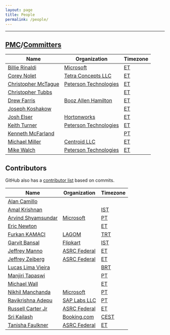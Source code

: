 ```yaml
---
layout: page
title: People
permalink: /people/
---
```


---

## [PMC]/[Committers]

| Name                                               | Organization                   | Timezone |
-----------------------------------------------------|--------------------------------|----------|
| [Billie Rinaldi](https://github.com/billierinaldi) | [Microsoft][msft]              | [ET][et] |
| [Corey Nolet](https://github.com/cjnolet)          | [Tetra Concepts LLC][tc]       | [ET][et] |
| [Christopher McTague](https://github.com/cjmctague)| [Peterson Technologies][ptech] | [ET][et] |
| [Christopher Tubbs](https://github.com/ctubbsii)   |                                | [ET][et] |
| [Drew Farris](https://github.com/drewfarris)       | [Booz Allen Hamilton][bah]     | [ET][et] |
| [Joseph Koshakow](https://github.com/jkosh44)      |                                | [ET][et] |
| [Josh Elser](https://github.com/joshelser)         | [Hortonworks][hw]              | [ET][et] |
| [Keith Turner](https://github.com/keith-turner)    | [Peterson Technologies][ptech] | [ET][et] |
| [Kenneth McFarland](https://github.com/kpm1985)    |                                | [PT][pt] |
| [Michael Miller](https://github.com/milleruntime)  | [Centroid LLC][centroid]       | [ET][et] |
| [Mike Walch](https://github.com/mikewalch)         | [Peterson Technologies][ptech] | [ET][et] |

## Contributors

GitHub also has a [contributor list](https://github.com/apache/fluo/graphs/contributors)
based on commits.

| Name                                                        | Organization                        | Timezone   |
--------------------------------------------------------------|-------------------------------------|------------|
| [Alan Camillo](https://github.com/alanblueshift)            |                                     |            |
| [Amal Krishnan](https://github.com/krishamal)               |                                     | [IST][ist] |
| [Arvind Shyamsundar](https://github.com/arvindshmicrosoft/) | [Microsoft][msft]                   | [PT][pt]   |
| [Eric Newton](https://github.com/ericnewton)                |                                     | [ET][et]   |
| [Furkan KAMACI](https://github.com/kamaci)                  | [LAGOM](https://www.lagom.ai)       | [TRT][trt] |
| [Garvit Bansal](https://github.com/Garvit244)               | [Flipkart](https://www.flipkart.com)| [IST][ist] |
| [Jeffrey Manno](https://github.com/Manno15)                 | [ASRC Federal](https://www.asrc.com)| [ET][et]   |
| [Jeffrey Zeiberg](https://github.com/jzeiberg)              | [ASRC Federal](https://www.asrc.com)| [ET][et]   |
| [Lucas Lima Vieira](https://github.com/llvieira)            |                                     | [BRT][brt] |
| [Manjiri Tapaswi](https://github.com/mptap)                 |                                     | [PT][pt]   |
| [Michael Wall](https://github.com/mjwall)                   |                                     | [ET][et]   |
| [Nikhil Manchanda](https://github.com/slicknik)             | [Microsoft][msft]                   | [PT][pt]   |
| [Ravikrishna Adepu](https://github.com/adepuravikrishna)    | [SAP Labs LLC](https://sap.com)     | [PT][pt]   |
| [Russell Carter Jr](https://github.com/rcarterjr)           | [ASRC Federal](https://www.asrc.com)| [ET][et]   |
| [Sri Kailash](https://github.com/srikailash)                | [Booking.com](https://booking.com)  | [CEST][cst]|
| [Tanisha Faulkner](https://github.com/plainolneesh)         | [ASRC Federal](https://www.asrc.com)| [ET][et]   |

[Committers]: https://www.apache.org/foundation/how-it-works.html#committers
[tc]: http://www.tetraconcepts.com/
[hw]: https://hortonworks.com/
[ptech]: https://www.ptech-llc.com/
[bah]: https://www.boozallen.com/
[et]: https://www.timeanddate.com/time/zones/et
[pt]: https://www.timeanddate.com/time/zones/pt
[ist]: https://www.timeanddate.com/time/zones/ist
[PMC]: https://www.apache.org/foundation/how-it-works.html#pmc
[msft]: https://www.microsoft.com
[brt]: https://www.timeanddate.com/time/zones/brt
[centroid]: http://www.centroid-llc.com/
[cst]:https://www.timeanddate.com/time/zones/cest
[trt]: https://www.timeanddate.com/time/zones/trt

